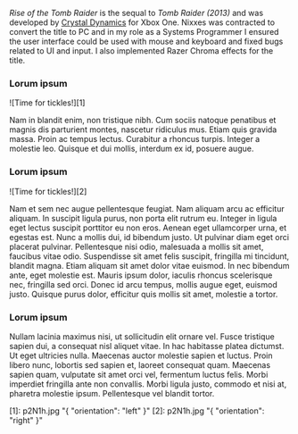 _Rise of the Tomb Raider_ is the sequal to _Tomb Raider (2013)_ and was developed by [Crystal Dynamics](http://www.crystaldynamics.com) for Xbox One. Nixxes was contracted to convert the title to PC and in my role as a Systems Programmer I ensured the user interface could be used with mouse and keyboard and fixed bugs related to UI and input. I also implemented Razer Chroma effects for the title.

### Lorum ipsum ###

![Time for tickles!][1]

Nam in blandit enim, non tristique nibh. Cum sociis natoque penatibus et magnis dis parturient montes, nascetur ridiculus mus. Etiam quis gravida massa. Proin ac tempus lectus. Curabitur a rhoncus turpis. Integer a molestie leo. Quisque et dui mollis, interdum ex id, posuere augue.

### Lorum ipsum ###

![Time for tickles!][2]

Nam et sem nec augue pellentesque feugiat. Nam aliquam arcu ac efficitur aliquam. In suscipit ligula purus, non porta elit rutrum eu. Integer in ligula eget lectus suscipit porttitor eu non eros. Aenean eget ullamcorper urna, et egestas est. Nunc a mollis dui, id bibendum justo. Ut pulvinar diam eget orci placerat pulvinar. Pellentesque nisi odio, malesuada a mollis sit amet, faucibus vitae odio. Suspendisse sit amet felis suscipit, fringilla mi tincidunt, blandit magna. Etiam aliquam sit amet dolor vitae euismod. In nec bibendum ante, eget molestie est. Mauris ipsum dolor, iaculis rhoncus scelerisque nec, fringilla sed orci. Donec id arcu tempus, mollis augue eget, euismod justo. Quisque purus dolor, efficitur quis mollis sit amet, molestie a tortor.

### Lorum ipsum ###

Nullam lacinia maximus nisi, ut sollicitudin elit ornare vel. Fusce tristique sapien dui, a consequat nisl aliquet vitae. In hac habitasse platea dictumst. Ut eget ultricies nulla. Maecenas auctor molestie sapien et luctus. Proin libero nunc, lobortis sed sapien et, laoreet consequat quam. Maecenas sapien quam, vulputate sit amet orci vel, fermentum luctus felis. Morbi imperdiet fringilla ante non convallis. Morbi ligula justo, commodo et nisi at, pharetra molestie ipsum. Pellentesque vel blandit tortor.

[1]: p2N1h.jpg "{ "orientation": "left" }"
[2]: p2N1h.jpg "{ "orientation": "right" }"